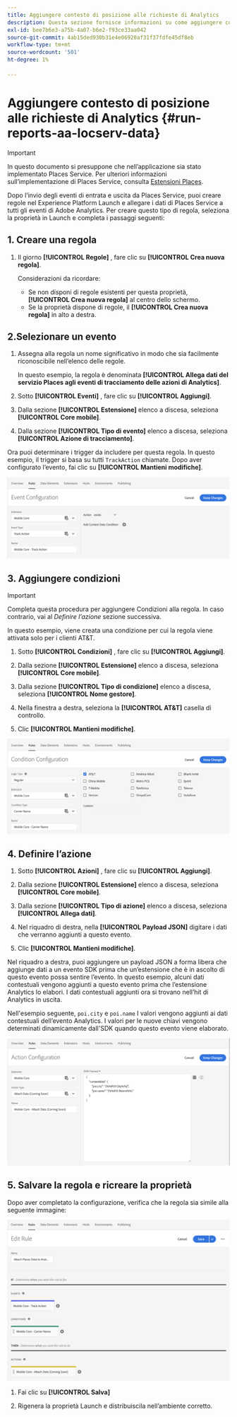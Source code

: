 ```yaml
---
title: Aggiungere contesto di posizione alle richieste di Analytics
description: Questa sezione fornisce informazioni su come aggiungere contesto di posizione alle richieste di Analytics.
exl-id: bee7b6e3-a75b-4a07-b6e2-f93ce33aa042
source-git-commit: 4ab15ded930b31e4e06920af31f37fdfe45df8eb
workflow-type: tm+mt
source-wordcount: '501'
ht-degree: 1%

---
```


# Aggiungere contesto di posizione alle richieste di Analytics {#run-reports-aa-locserv-data}

>[!IMPORTANT]
>
>In questo documento si presuppone che nell’applicazione sia stato implementato Places Service. Per ulteriori informazioni sull’implementazione di Places Service, consulta [Estensioni Places](/help/places-ext-aep-sdks/places-extension/places-extension.md).

Dopo l’invio degli eventi di entrata e uscita da Places Service, puoi creare regole nel Experience Platform Launch e allegare i dati di Places Service a tutti gli eventi di Adobe Analytics. Per creare questo tipo di regola, seleziona la proprietà in Launch e completa i passaggi seguenti:

## 1. Creare una regola

1. Il giorno **[!UICONTROL Regole]** , fare clic su **[!UICONTROL Crea nuova regola]**.

   Considerazioni da ricordare:
   * Se non disponi di regole esistenti per questa proprietà, **[!UICONTROL Crea nuova regola]** al centro dello schermo.
   * Se la proprietà dispone di regole, il **[!UICONTROL Crea nuova regola]** in alto a destra.

## 2.Selezionare un evento

1. Assegna alla regola un nome significativo in modo che sia facilmente riconoscibile nell’elenco delle regole.

   In questo esempio, la regola è denominata **[!UICONTROL Allega dati del servizio Places agli eventi di tracciamento delle azioni di Analytics]**.

1. Sotto **[!UICONTROL Eventi]** , fare clic su **[!UICONTROL Aggiungi]**.

1. Dalla sezione **[!UICONTROL Estensione]** elenco a discesa, seleziona **[!UICONTROL Core mobile]**.

1. Dalla sezione **[!UICONTROL Tipo di evento]** elenco a discesa, seleziona **[!UICONTROL Azione di tracciamento]**.

Ora puoi determinare i trigger da includere per questa regola. In questo esempio, il trigger si basa su tutti `TrackAction` chiamate. Dopo aver configurato l’evento, fai clic su **[!UICONTROL Mantieni modifiche]**.

![&quot;crea un evento&quot;](/help/assets/ad-setEvent_use-analytics-data.png)


## 3. Aggiungere condizioni

>[!IMPORTANT]
>
>Completa questa procedura per aggiungere Condizioni alla regola. In caso contrario, vai al *Definire l’azione* sezione successiva.

In questo esempio, viene creata una condizione per cui la regola viene attivata solo per i clienti AT&amp;T.

1. Sotto **[!UICONTROL Condizioni]** , fare clic su **[!UICONTROL Aggiungi]**.

1. Dalla sezione **[!UICONTROL Estensione]** elenco a discesa, seleziona **[!UICONTROL Core mobile]**.

1. Dalla sezione **[!UICONTROL Tipo di condizione]** elenco a discesa, seleziona **[!UICONTROL Nome gestore]**.

1. Nella finestra a destra, seleziona la **[!UICONTROL AT&amp;T]** casella di controllo.

1. Clic **[!UICONTROL Mantieni modifiche]**.

![&quot;crea una condizione&quot;](/help/assets/ad-setCondition_use-analytics-data.png)

## 4. Definire l’azione

1. Sotto **[!UICONTROL Azioni]** , fare clic su **[!UICONTROL Aggiungi]**.

1. Dalla sezione **[!UICONTROL Estensione]** elenco a discesa, seleziona **[!UICONTROL Core mobile]**.

1. Dalla sezione **[!UICONTROL Tipo di azione]** elenco a discesa, seleziona **[!UICONTROL Allega dati]**.

1. Nel riquadro di destra, nella **[!UICONTROL Payload JSON]** digitare i dati che verranno aggiunti a questo evento.

1. Clic **[!UICONTROL Mantieni modifiche]**.

Nel riquadro a destra, puoi aggiungere un payload JSON a forma libera che aggiunge dati a un evento SDK prima che un’estensione che è in ascolto di questo evento possa sentire l’evento. In questo esempio, alcuni dati contestuali vengono aggiunti a questo evento prima che l’estensione Analytics lo elabori. I dati contestuali aggiunti ora si trovano nell’hit di Analytics in uscita.

Nell&#39;esempio seguente, `poi.city` e `poi.name` I valori vengono aggiunti ai dati contestuali dell’evento Analytics. I valori per le nuove chiavi vengono determinati dinamicamente dall&#39;SDK quando questo evento viene elaborato.

![&quot;crea un’azione&quot;](/help/assets/ad-setAction_use-analytics-data.png)

## 5. Salvare la regola e ricreare la proprietà

Dopo aver completato la configurazione, verifica che la regola sia simile alla seguente immagine:

![&quot;la regola è completa.&quot;](/help/assets/ad-ruleComplete_use-analytics-data.png)

1. Fai clic su **[!UICONTROL Salva]**

1. Rigenera la proprietà Launch e distribuiscila nell’ambiente corretto.
